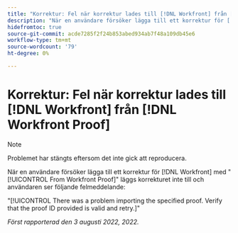 ```yaml
---
title: "Korrektur: Fel när korrektur lades till [!DNL Workfront] från [!DNL Workfront] Korrektur"
description: "När en användare försöker lägga till ett korrektur för [!DNL Workfront] med [!UICONTROL From Workfront Proof] läggs korrekturet inte till och användaren ser ett felmeddelande."
hidefromtoc: true
source-git-commit: acde7285f2f24b853abed934ab7f48a109db45e6
workflow-type: tm+mt
source-wordcount: '79'
ht-degree: 0%

---
```



# Korrektur: Fel när korrektur lades till [!DNL Workfront] från [!DNL Workfront Proof]

<!-- This issue is on both WF and proof known issue pages -->

>[!NOTE]
>
>Problemet har stängts eftersom det inte gick att reproducera.

När en användare försöker lägga till ett korrektur för [!DNL Workfront] med &quot;[!UICONTROL From Workfront Proof]&quot; läggs korrekturet inte till och användaren ser följande felmeddelande:

&quot;[!UICONTROL There was a problem importing the specified proof. Verify that the proof ID provided is valid and retry.]&quot;

_Först rapporterad den 3 augusti 2022, 2022._

